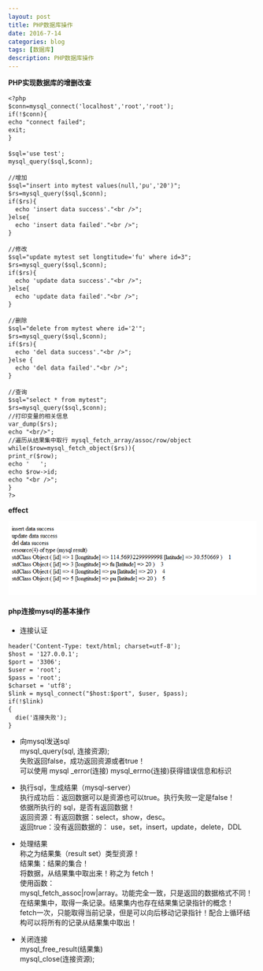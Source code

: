 ```yaml
---
layout: post
title: PHP数据库操作
date: 2016-7-14
categories: blog
tags: [数据库]
description: PHP数据库操作 
---
```



**PHP实现数据库的增删改查**       

```
<?php
$conn=mysql_connect('localhost','root','root');
if(!$conn){
echo "connect failed";
exit;
}

$sql='use test';
mysql_query($sql,$conn);

//增加
$sql="insert into mytest values(null,'pu','20')";
$rs=mysql_query($sql,$conn);
if($rs){
  echo 'insert data success'."<br />";
}else{
  echo 'insert data failed'."<br />";
}

//修改
$sql="update mytest set longtitude='fu' where id=3";
$rs=mysql_query($sql,$conn);
if($rs){
  echo 'update data success'."<br />";
}else{
  echo 'update data failed'."<br />";
}

//删除
$sql="delete from mytest where id='2'";
$rs=mysql_query($sql,$conn);
if($rs){
  echo 'del data success'."<br />";
}else {
  echo 'del data failed'."<br />";  
}

//查询
$sql="select * from mytest";
$rs=mysql_query($sql,$conn);
//打印变量的相关信息
var_dump($rs);
echo "<br/>";
//遍历从结果集中取行 mysql_fetch_array/assoc/row/object
while($row=mysql_fetch_object($rs)){
print_r($row);
echo '   ';
echo $row->id;
echo "<br />";
}
?>
```

**effect**   

![](https://raw.githubusercontent.com/whuhan2013/ImageRepertory/master/php/p4.png)


#### php连接mysql的基本操作  

- 连接认证          

```
header('Content-Type: text/html; charset=utf-8');
$host = '127.0.0.1';
$port = '3306';
$user = 'root';
$pass = 'root';
$charset = 'utf8';
$link = mysql_connect("$host:$port", $user, $pass);
if(!$link)
{
  die('连接失败');
}
```

- 向mysql发送sql       
mysql_query(sql, 连接资源);        
失败返回false，成功返回资源或者true！          
可以使用 mysql _error(连接) mysql_errno(连接)获得错误信息和标识      

- 执行sql，生成结果（mysql-server）                
执行成功后：返回数据可以是资源也可以true。执行失败一定是false！          
依据所执行的 sql，是否有返回数据！           
返回资源：有返回数据：select，show，desc。      
返回true：没有返回数据的： use，set，insert，update，delete，DDL        

- 处理结果         
称之为结果集（result set）类型资源！      
结果集：结果的集合！              
将数据，从结果集中取出来！称之为 fetch！        
使用函数：                    
mysql_fetch_assoc|row|array。功能完全一致，只是返回的数据格式不同！       
在结果集中，取得一条记录。结果集内也存在结果集记录指针的概念！             
fetch一次，只能取得当前记录，但是可以向后移动记录指针！配合上循环结构可以将所有的记录从结果集中取出！         

- 关闭连接             
mysql_free_result(结果集)          
mysql_close(连接资源);                 


